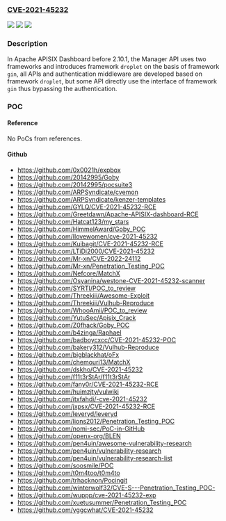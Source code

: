 ### [CVE-2021-45232](https://cve.mitre.org/cgi-bin/cvename.cgi?name=CVE-2021-45232)
![](https://img.shields.io/static/v1?label=Product&message=Apache%20APISIX%20Dashboard&color=blue)
![](https://img.shields.io/static/v1?label=Version&message=2.7%3D%202.7%20and%202.7.1%20&color=brighgreen)
![](https://img.shields.io/static/v1?label=Vulnerability&message=CWE-306%20Missing%20Authentication%20for%20Critical%20Function&color=brighgreen)

### Description

In Apache APISIX Dashboard before 2.10.1, the Manager API uses two frameworks and introduces framework `droplet` on the basis of framework `gin`, all APIs and authentication middleware are developed based on framework `droplet`, but some API directly use the interface of framework `gin` thus bypassing the authentication.

### POC

#### Reference
No PoCs from references.

#### Github
- https://github.com/0x0021h/expbox
- https://github.com/20142995/Goby
- https://github.com/20142995/pocsuite3
- https://github.com/ARPSyndicate/cvemon
- https://github.com/ARPSyndicate/kenzer-templates
- https://github.com/GYLQ/CVE-2021-45232-RCE
- https://github.com/Greetdawn/Apache-APISIX-dashboard-RCE
- https://github.com/Hatcat123/my_stars
- https://github.com/HimmelAward/Goby_POC
- https://github.com/Ilovewomen/cve-2021-45232
- https://github.com/Kuibagit/CVE-2021-45232-RCE
- https://github.com/LTiDi2000/CVE-2021-45232
- https://github.com/Mr-xn/CVE-2022-24112
- https://github.com/Mr-xn/Penetration_Testing_POC
- https://github.com/Nefcore/MatchX
- https://github.com/Osyanina/westone-CVE-2021-45232-scanner
- https://github.com/SYRTI/POC_to_review
- https://github.com/Threekiii/Awesome-Exploit
- https://github.com/Threekiii/Vulhub-Reproduce
- https://github.com/WhooAmii/POC_to_review
- https://github.com/YutuSec/Apisix_Crack
- https://github.com/Z0fhack/Goby_POC
- https://github.com/b4zinga/Raphael
- https://github.com/badboycxcc/CVE-2021-45232-POC
- https://github.com/bakery312/Vulhub-Reproduce
- https://github.com/bigblackhat/oFx
- https://github.com/chemouri13/MatchX
- https://github.com/dskho/CVE-2021-45232
- https://github.com/f11t3rStAr/f11t3rStAr
- https://github.com/fany0r/CVE-2021-45232-RCE
- https://github.com/huimzjty/vulwiki
- https://github.com/itxfahdi/-cve-2021-45232
- https://github.com/jxpsx/CVE-2021-45232-RCE
- https://github.com/leveryd/leveryd
- https://github.com/lions2012/Penetration_Testing_POC
- https://github.com/nomi-sec/PoC-in-GitHub
- https://github.com/openx-org/BLEN
- https://github.com/pen4uin/awesome-vulnerability-research
- https://github.com/pen4uin/vulnerability-research
- https://github.com/pen4uin/vulnerability-research-list
- https://github.com/soosmile/POC
- https://github.com/t0m4too/t0m4to
- https://github.com/trhacknon/Pocingit
- https://github.com/winterwolf32/CVE-S---Penetration_Testing_POC-
- https://github.com/wuppp/cve-2021-45232-exp
- https://github.com/xuetusummer/Penetration_Testing_POC
- https://github.com/yggcwhat/CVE-2021-45232


